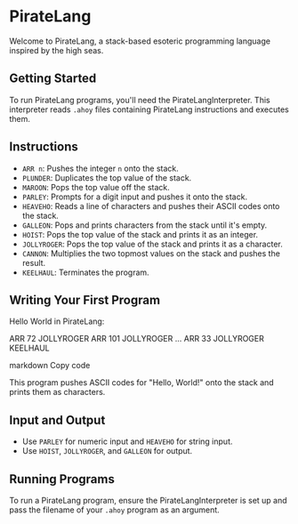 # PirateLang
Welcome to PirateLang, a stack-based esoteric programming language inspired by the high seas.

## Getting Started

To run PirateLang programs, you'll need the PirateLangInterpreter. This interpreter reads `.ahoy` files containing PirateLang instructions and executes them.

## Instructions

- `ARR n`: Pushes the integer `n` onto the stack.
- `PLUNDER`: Duplicates the top value of the stack.
- `MAROON`: Pops the top value off the stack.
- `PARLEY`: Prompts for a digit input and pushes it onto the stack.
- `HEAVEHO`: Reads a line of characters and pushes their ASCII codes onto the stack.
- `GALLEON`: Pops and prints characters from the stack until it's empty.
- `HOIST`: Pops the top value of the stack and prints it as an integer.
- `JOLLYROGER`: Pops the top value of the stack and prints it as a character.
- `CANNON`: Multiplies the two topmost values on the stack and pushes the result.
- `KEELHAUL`: Terminates the program.

## Writing Your First Program

Hello World in PirateLang:

ARR 72
JOLLYROGER
ARR 101
JOLLYROGER
...
ARR 33
JOLLYROGER
KEELHAUL

markdown
Copy code

This program pushes ASCII codes for "Hello, World!" onto the stack and prints them as characters.

## Input and Output

- Use `PARLEY` for numeric input and `HEAVEHO` for string input.
- Use `HOIST`, `JOLLYROGER`, and `GALLEON` for output.

## Running Programs

To run a PirateLang program, ensure the PirateLangInterpreter is set up and pass the filename of your `.ahoy` program as an argument.
